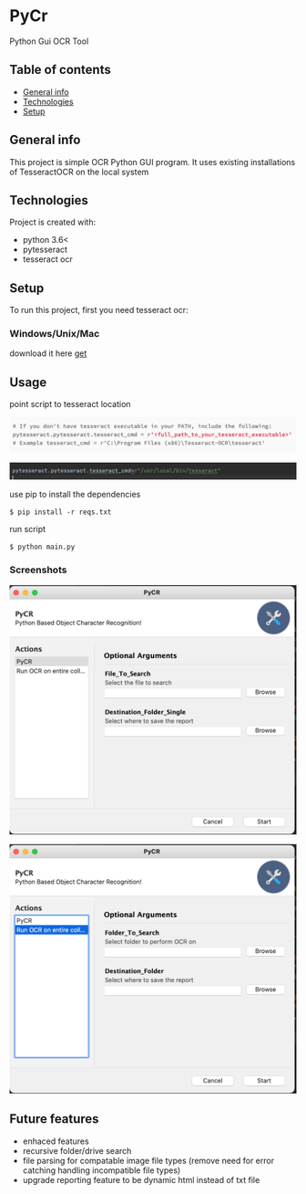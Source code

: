 # PyCr
 Python Gui OCR Tool


## Table of contents
* [General info](#general-info)
* [Technologies](#technologies)
* [Setup](#setup)

## General info
This project is simple OCR Python GUI program. It uses existing installations of TesseractOCR on the local system

## Technologies
Project is created with:
* python 3.6<
* pytesseract
* tesseract ocr

## Setup
To run this project, first you need tesseract ocr:


### Windows/Unix/Mac
download it here [get](https://tesseract-ocr.github.io/tessdoc/Installation.html)


## Usage

point script to tesseract location

![alt text](pycr_three.png)

![alt text](pycr_four.png)

use pip to install the dependencies

```
$ pip install -r reqs.txt
```

run script

```
$ python main.py
```

### Screenshots

![alt text](pycr_one.png)

![alt text](pycr_two.png)


## Future features
* enhaced features
* recursive folder/drive search
* file parsing for compatable image file types (remove need for error catching handling incompatible file types)
* upgrade reporting feature to be dynamic html instead of txt file

